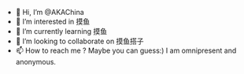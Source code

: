 - 👋 Hi, I’m @AKAChina
- 👀 I’m interested in 摸鱼
- 🌱 I’m currently learning 摸鱼
- 💞️ I’m looking to collaborate on 摸鱼搭子
- 📫 How to reach me ? Maybe you can guess:) I am omnipresent and anonymous.

<!---
AKAChina/AKAChina is a ✨ special ✨ repository because its `README.md` (this file) appears on your GitHub profile.
You can click the Preview link to take a look at your changes.
--->

